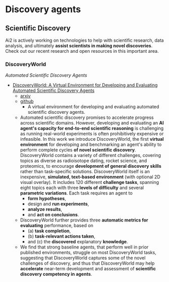 # Discovery agents

## Scientific Discovery

Ai2 is actively working on technologies to help with scientific research, data analysis, and ultimately **assist scientists in making novel discoveries**. Check out our recent research and open resources in this important area.

### DiscoveryWorld

*Automated Scientific Discovery Agents*

- [DiscoveryWorld: A Virtual Environment for Developing and Evaluating Automated Scientific Discovery Agents](https://allenai.github.io/discoveryworld/)
    - [arxiv](https://arxiv.org/abs/2406.06769)
    - [github](https://github.com/allenai/discoveryworld)
        - A virtual environment for developing and evaluating automated scientific discovery agents.
    - Automated scientific discovery promises to accelerate progress across scientific domains. However, developing and evaluating an **AI agent's capacity for end-to-end scientific reasoning** is challenging as running real-world experiments is often prohibitively expensive or infeasible. In this work we introduce DiscoveryWorld, the first **virtual environment** for developing and benchmarking an agent's ability to perform complete cycles **of novel scientific discovery**. DiscoveryWorld contains a variety of different challenges, covering topics as diverse as radioisotope dating, rocket science, and proteomics, to encourage **development of general discovery skills** rather than task-specific solutions. DiscoveryWorld itself is an inexpensive, **simulated, text-based environment** (with optional 2D visual overlay). It includes 120 different **challenge tasks**, spanning eight topics each with three **levels of difficulty** and several **parametric variations**. Each task requires an agent to 
        - **form hypotheses**, 
        - design and **run experiments**, 
        - **analyze results**, 
        - and **act on conclusions**.
    - DiscoveryWorld further provides three **automatic metrics for evaluating** performance, based on 
        - (a) **task completion**, 
        - (b) **task-relevant actions taken**, 
        - and (c) the **discovered** explanatory **knowledge**. 
    - We find that strong baseline agents, that perform well in prior published environments, struggle on most DiscoveryWorld tasks, suggesting that DiscoveryWorld captures some of the novel challenges of discovery, and thus that DiscoveryWorld may help **accelerate** near-term development and assessment of **scientific discovery competency in agents**.